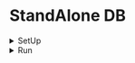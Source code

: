 # StandAlone DB

<details>
  <summary>
    SetUp
  </summary>

+ FrontEnd
  - Java AWT
  - Javax Swing
+ Logic
  - Java
+ BackEnd
  - SQL
  - SQLite
  - mySQL

+ SQLite Driver
  - [github](https://github.com/xerial/sqlite-jdbc)
  - [Download](https://github.com/xerial/sqlite-jdbc/releases/download/3.36.0.3/sqlite-jdbc-3.36.0.3.jar)
  
  - Bash Cammand
    ```bash
    bash install
    ```
  
</details>

<details>
  <summary>
    Run
  </summary>

```bash
  VERSION = 3.36.0.3
  rm -rf *.class && javac *.java && java -classpath .:sqlite-jdbc-${VERSION}.jar Main
```
Or
```bash
  bash run
```

</details>

